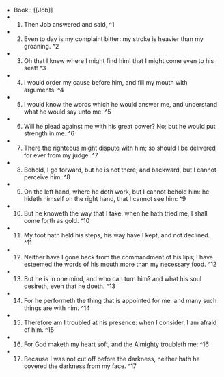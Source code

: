 - Book:: [[Job]]
- 1. Then Job answered and said, ^1
- 2. Even to day is my complaint bitter: my stroke is heavier than my groaning. ^2
- 3. Oh that I knew where I might find him! that I might come even to his seat! ^3
- 4. I would order my cause before him, and fill my mouth with arguments. ^4
- 5. I would know the words which he would answer me, and understand what he would say unto me. ^5
- 6. Will he plead against me with his great power? No; but he would put strength in me. ^6
- 7. There the righteous might dispute with him; so should I be delivered for ever from my judge. ^7
- 8. Behold, I go forward, but he is not there; and backward, but I cannot perceive him: ^8
- 9. On the left hand, where he doth work, but I cannot behold him: he hideth himself on the right hand, that I cannot see him: ^9
- 10. But he knoweth the way that I take: when he hath tried me, I shall come forth as gold. ^10
- 11. My foot hath held his steps, his way have I kept, and not declined. ^11
- 12. Neither have I gone back from the commandment of his lips; I have esteemed the words of his mouth more than my necessary food. ^12
- 13. But he is in one mind, and who can turn him? and what his soul desireth, even that he doeth. ^13
- 14. For he performeth the thing that is appointed for me: and many such things are with him. ^14
- 15. Therefore am I troubled at his presence: when I consider, I am afraid of him. ^15
- 16. For God maketh my heart soft, and the Almighty troubleth me: ^16
- 17. Because I was not cut off before the darkness, neither hath he covered the darkness from my face. ^17
